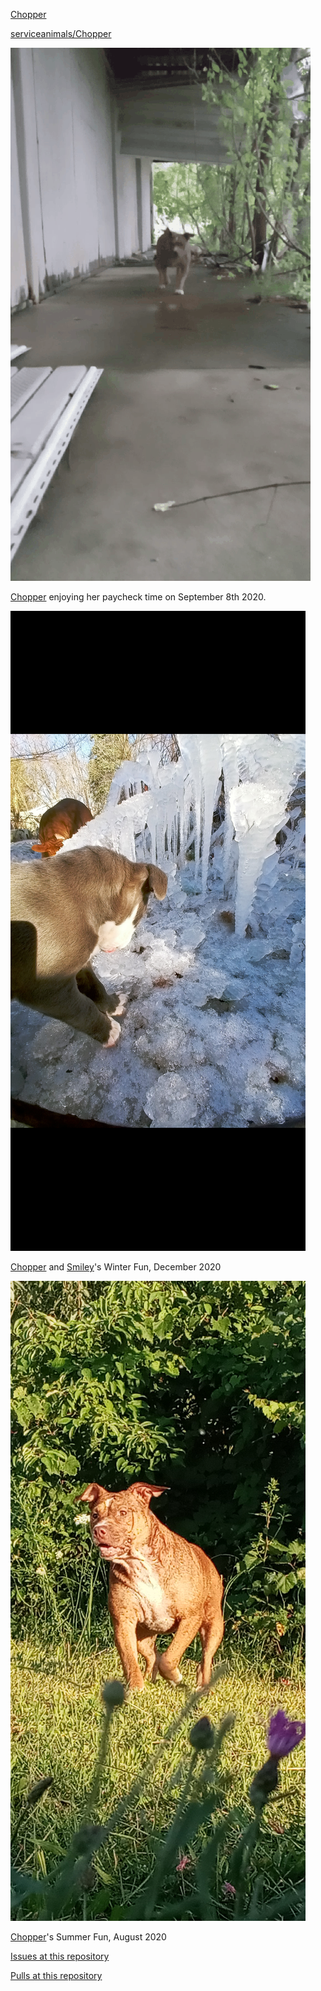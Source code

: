 <link rel="prerender" href="https://github.com/serviceanimals/Chopper">

[Chopper](https://serviceanimals.github.io/Chopper/)

[serviceanimals/Chopper](https://github.com/serviceanimals/Chopper/)

[![imgs/gifs/20200908.gif](https://github.com/serviceanimals/Chopper/raw/master/imgs/gifs/20200908.gif)](https://github.com/serviceanimals/Chopper/raw/master/imgs/gifs/20200908.gif)

[Chopper](https://serviceanimals.github.io/Chopper/) enjoying her paycheck time on September 8th 2020.

[![imgs/Screenshot_20201202-111349.png](https://github.com/serviceanimals/Chopper/raw/master/imgs/Screenshot_20201202-111349.png)](https://github.com/serviceanimals/Chopper/raw/master/imgs/Screenshot_20201202-111349.png)

[Chopper](https://serviceanimals.github.io/Chopper/) and [Smiley](https://serviceanimals.github.io/Smiley/)'s Winter Fun, December 2020 

[![imgs/Screenshot_20200807-204420.png](https://github.com/serviceanimals/Chopper/raw/master/imgs/Screenshot_20200807-204420.png)](https://github.com/serviceanimals/Chopper/raw/master/imgs/Screenshot_20200807-204420.png)

[Chopper](https://serviceanimals.github.io/Chopper/)'s Summer Fun, August 2020 

[Issues at this repository](https://github.com/serviceanimals/Chopper/issues)

[Pulls at this repository](https://github.com/serviceanimals/Chopper/pulls)

<!-- Chopper README.md EF -->
